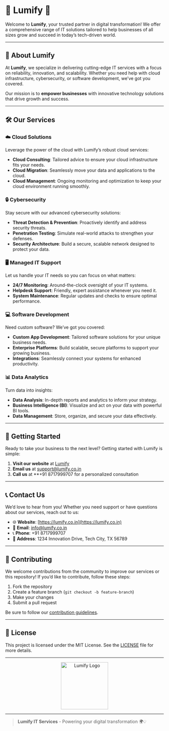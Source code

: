 # 🌟 Lumify 🌟

Welcome to **Lumify**, your trusted partner in digital transformation! We offer a comprehensive range of IT solutions tailored to help businesses of all sizes grow and succeed in today’s tech-driven world.

---

## 🚀 About Lumify

At **Lumify**, we specialize in delivering cutting-edge IT services with a focus on reliability, innovation, and scalability. Whether you need help with cloud infrastructure, cybersecurity, or software development, we’ve got you covered.

Our mission is to **empower businesses** with innovative technology solutions that drive growth and success.

---

## 🛠️ Our Services

### ☁️ Cloud Solutions
Leverage the power of the cloud with Lumify’s robust cloud services:
- **Cloud Consulting**: Tailored advice to ensure your cloud infrastructure fits your needs.
- **Cloud Migration**: Seamlessly move your data and applications to the cloud.
- **Cloud Management**: Ongoing monitoring and optimization to keep your cloud environment running smoothly.

### 🔒 Cybersecurity
Stay secure with our advanced cybersecurity solutions:
- **Threat Detection & Prevention**: Proactively identify and address security threats.
- **Penetration Testing**: Simulate real-world attacks to strengthen your defenses.
- **Security Architecture**: Build a secure, scalable network designed to protect your data.

### 🖥️ Managed IT Support
Let us handle your IT needs so you can focus on what matters:
- **24/7 Monitoring**: Around-the-clock oversight of your IT systems.
- **Helpdesk Support**: Friendly, expert assistance whenever you need it.
- **System Maintenance**: Regular updates and checks to ensure optimal performance.

### 💻 Software Development
Need custom software? We’ve got you covered:
- **Custom App Development**: Tailored software solutions for your unique business needs.
- **Enterprise Platforms**: Build scalable, secure platforms to support your growing business.
- **Integrations**: Seamlessly connect your systems for enhanced productivity.

### 📊 Data Analytics
Turn data into insights:
- **Data Analysis**: In-depth reports and analytics to inform your strategy.
- **Business Intelligence (BI)**: Visualize and act on your data with powerful BI tools.
- **Data Management**: Store, organize, and secure your data effectively.

---

## 🏁 Getting Started

Ready to take your business to the next level? Getting started with Lumify is simple:

1. **Visit our website** at [Lumify](https://lumify.co.in)
2. **Email us** at [support@lumify.co.in](mailto:info@lumify.co.in)
3. **Call us** at **+91 8717999707 for a personalized consultation

---

## 📞 Contact Us

We’d love to hear from you! Whether you need support or have questions about our services, reach out to us:

- 🌐 **Website**: [https://lumify.co.in](https://lumify.co.in)
- 📧 **Email**: [info@lumify.co.in](mailto:info@lumify.co.in)
- 📞 **Phone**: +91 8717999707
- 🏢 **Address**: 1234 Innovation Drive, Tech City, TX 56789

---

## 🤝 Contributing

We welcome contributions from the community to improve our services or this repository! If you’d like to contribute, follow these steps:

1. Fork the repository
2. Create a feature branch (`git checkout -b feature-branch`)
3. Make your changes
4. Submit a pull request

Be sure to follow our [contribution guidelines](CONTRIBUTING.md).

---

## 📜 License

This project is licensed under the MIT License. See the [LICENSE](LICENSE) file for more details.

---

<p align="center">
  <img src="https://your-image-url.com/logo.png" alt="Lumify Logo" width="150">
</p>

---

> **Lumify IT Services** - Powering your digital transformation 🌍💡
